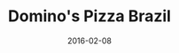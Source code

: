 ---
layout: site
title: "Domino's Pizza Brazil"
date: 2016-02-08
categories: [food-drink]
version: 1.3.14
major: 1
minor: 3
patch: 14
slug: dominos-br
link: http://www.dominos.com.br/
permalink: /sites/:slug
---